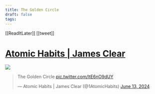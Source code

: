 ```yaml
---
title: The Golden Circle
draft: false
tags:
---
```

 

[[ReadItLater]] [[tweet]]

# [Atomic Habits | James Clear](https://twitter.com/1AtomicHabits/status/1801192795719508414)
![](https://i.imgur.com/E1O9uHY.png)

> The Golden Circle [pic.twitter.com/ltE6nO9dUY](https://t.co/ltE6nO9dUY)
> 
> — Atomic Habits | James Clear (@1AtomicHabits) [June 13, 2024](https://twitter.com/1AtomicHabits/status/1801192795719508414?ref_src=twsrc%5Etfw)